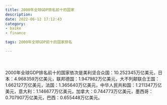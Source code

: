 ```yaml
---
title: 2000年全球GDP排名前十的国家
description:
date: 2022-06-12 17:12:43
category:
- baike
- finance

tags: 2000年全球GDP前十的国家排名

---
```


<script src="/assets/js/charts/chart.js"></script>

<div style="width: 100%; margin: 10% auto; ">
    <canvas id="myChart"></canvas>
</div>

<div>
<p class="paragraph">2000年全球GDP排名前十的国家依次是美利坚合众国：10.252345万亿美元，日本：4.968359万亿美元，联邦德国：1.947982万亿美元，大不列颠联合王国：1.662127万亿美元，法国：1.365640万亿美元，中华人民共和国：1.211347万亿美元，意大利：1.146677万亿美元，加拿大：0.744773万亿美元，墨西哥：0.707907万亿美元，巴西：0.655448万亿美元。</p>
</div>

<script>
    const labels = ["美利坚合众国", "日本", "联邦德国", "大不列颠联合王国", "法国", "中华人民共和国", "意大利", "加拿大", "墨西哥", "巴西"];

    const dataGdp = {
        labels: labels,
        datasets: [{
            label: '$（万亿美元）  •  即刻编程  •  cn.hongkezhang.com',
            backgroundColor: 'rgb(205 96 144)',
            borderColor: 'rgb(0 0 128)',
            data: [10.252345, 4.968359, 1.947982, 1.662127, 1.365640, 1.211347, 1.146677, 0.744773, 0.707907, 0.655448],
            barPercentage: 0.3
        }]
    };

    const config = {
        type: 'bar',
        data: dataGdp,
        options: {
            series: [
                {
                    barWidth: '20%'
                }
            ],
            graphic: [{
                type: 'group',
                bounding: 'raw',
                rotation: Math.PI / 4,//正方形旋转的角度
                right: 70,
                bottom: 15,
                z: 100,
                children: [
                    {
                        type: 'rect',
                        left: 'center',//描述怎么根据父元素进行定位
                        top: 'center',//描述怎么根据父元素进行定位
                        z: 100,
                        shape: {
                            width: 140,
                            height: 30
                        },
                        style: {
                            // fill: 'rgba(0,0,0,0.3)'
                        }
                    },
                    {
                        type: 'text',
                        left: 'center',
                        top: 'center',
                        z: 100,
                        style: {
                            fill: '#000000',
                            text: 'domain.com',
                            font: 'bolder 14px Microsoft YaHei'
                        }
                    }
                ]
            }]
        }
    };

    const myChart = new Chart(
        document.getElementById('myChart'),
        config
    );
</script>
